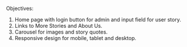 Objectives:

1. Home page with login button for admin and input field for user story.
2. Links to More Stories and About Us.
3. Carousel for images and story quotes.
4. Responsive design for mobile, tablet and desktop.
